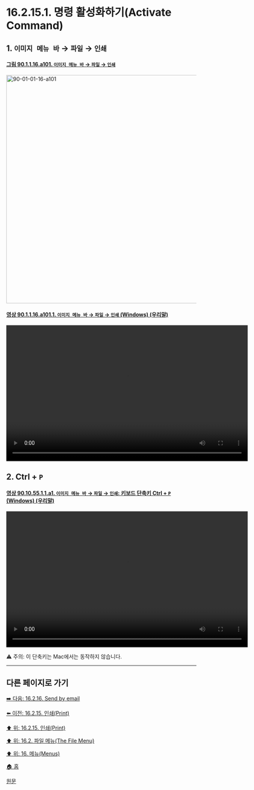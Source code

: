 # 16.2.15.1. 명령 활성화하기(Activate Command)

<a id="16-02-15-01-s1"></a>

## 1. `이미지 메뉴 바` → `파일` → `인쇄`

<a id="90-01-01-16-a101"></a>

#### [그림 90.1.1.16.a101. `이미지 메뉴 바` → `파일` → `인쇄`](./90-01-01-16-print.md#90-01-01-16-a101)
<img width="980" height="605" alt="90-01-01-16-a101" src="https://github.com/user-attachments/assets/509e7581-3e5c-40f8-b05b-883c512f46e6" />

<a id="90-01-01-16-a101-01"></a>

#### [영상 90.1.1.16.a101.1. `이미지 메뉴 바` → `파일` → `인쇄` (Windows) (우리말)](./90-01-01-16-print.md#90-01-01-16-a101-01)
<video controls="controls" width="640" height="360" src="https://github.com/user-attachments/assets/fa0e0176-f148-46f1-aab3-ce31e4650f40"></video>

<a id="16-02-15-01-s2"></a>

## 2. Ctrl + `P`

<a id="90-10-55-01-01-a1"></a>

#### [영상 90.10.55.1.1.a1. `이미지 메뉴 바` → `파일` → `인쇄`: 키보드 단축키 Ctrl + `P` (Windows) (우리말)](./90-10-55-01-01-ctrl_p.md#90-10-55-01-01-a1)
<video controls="controls" width="640" height="360" src="https://github.com/user-attachments/assets/084beae6-5a37-4e46-a27e-9d76aa268dc3"></video>

⚠️ 주의: 이 단축키는 Mac에서는 동작하지 않습니다.

***

## 다른 페이지로 가기

[➡️ 다음: 16.2.16. Send by email](./16-02-16-send-by-email.md)

[⬅️ 이전: 16.2.15. 인쇄(Print)](./16-02-15-00-print.md)

[⬆️ 위: 16.2.15. 인쇄(Print)](./16-02-15-00-print.md)

[⬆️ 위: 16.2. 파일 메뉴(The File Menu)](./16-02-00-the-file-menu.md)

[⬆️ 위: 16. 메뉴(Menus)](./16-00-menus.md)

[🏠 홈](./00-home.md)

[원문](https://docs.gimp.org/2.10/ko/file-print-gtk.html#idm23312)